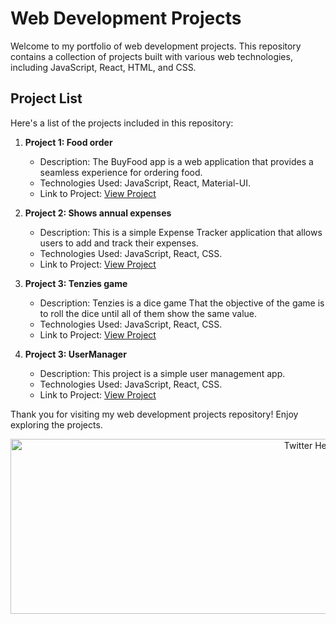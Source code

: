 # Web Development Projects

Welcome to my portfolio of web development projects. This repository contains a collection of projects built with various web technologies, including JavaScript, React, HTML, and CSS.

## Project List

Here's a list of the projects included in this repository:

1. **Project 1: Food order**
   - Description: The BuyFood app is a web application that provides a seamless experience for ordering food.
   - Technologies Used: JavaScript, React, Material-UI.
   - Link to Project: [View Project](https://github.com/ElhaiMansbach/React-Projects/tree/main/Food%20order)

2. **Project 2: Shows annual expenses**
   - Description: This is a simple Expense Tracker application that allows users to add and track their expenses.
   - Technologies Used: JavaScript, React, CSS.
   - Link to Project: [View Project](https://github.com/ElhaiMansbach/React-Projects/tree/main/Shows%20annual%20expenses)

3. **Project 3: Tenzies game**
   - Description: Tenzies is a dice game That the objective of the game is to roll the dice until all of them show the same value. 
   - Technologies Used: JavaScript, React, CSS.
   - Link to Project: [View Project](https://github.com/ElhaiMansbach/React-Projects/tree/main/Tenzies%20game)
  
4. **Project 3: UserManager**
   - Description: This project is a simple user management app. 
   - Technologies Used: JavaScript, React, CSS.
   - Link to Project: [View Project](https://github.com/ElhaiMansbach/React-Projects/tree/main/UserManager)

Thank you for visiting my web development projects repository! Enjoy exploring the projects.

<p align="center">
  <img src="https://user-images.githubusercontent.com/74247437/207982883-97aacfb1-a7be-4ae6-8977-898f06d3acf8.png" alt="Twitter Header Photo" width="1000" height="280">
</p>
